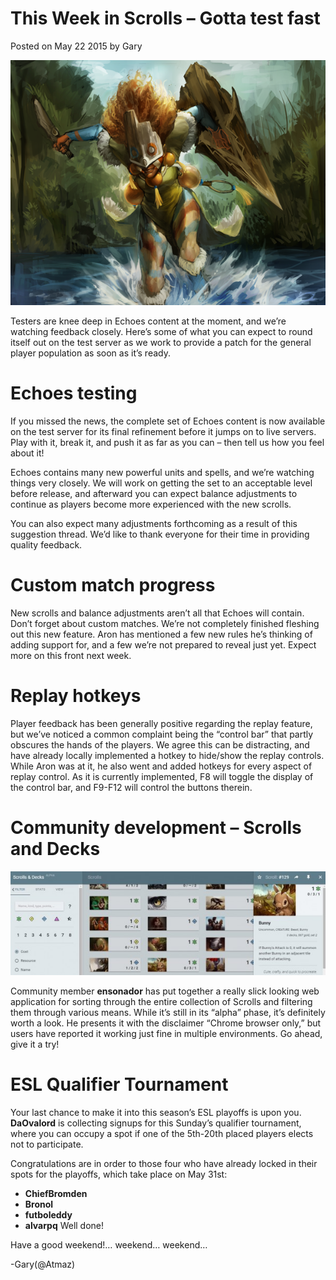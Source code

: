 # This Week in Scrolls – Gotta test fast

Posted on May 22 2015 by Gary

![image](images/2015/05/keen_warden.png)

Testers are knee deep in Echoes content at the moment, and we’re watching feedback closely. Here’s some of what you can expect to round itself out on the test server as we work to provide a patch for the general player population as soon as it’s ready.

# Echoes testing
If you missed the news, the complete set of Echoes content is now available on the test server for its final refinement before it jumps on to live servers. Play with it, break it, and push it as far as you can – then tell us how you feel about it!

Echoes contains many new powerful units and spells, and we’re watching things very closely. We will work on getting the set to an acceptable level before release, and afterward you can expect balance adjustments to continue as players become more experienced with the new scrolls.

You can also expect many adjustments forthcoming as a result of this suggestion thread. We’d like to thank everyone for their time in providing quality feedback.

# Custom match progress
New scrolls and balance adjustments aren’t all that Echoes will contain. Don’t forget about custom matches. We’re not completely finished fleshing out this new feature. Aron has mentioned a few new rules he’s thinking of adding support for, and a few we’re not prepared to reveal just yet. Expect more on this front next week.

# Replay hotkeys
Player feedback has been generally positive regarding the replay feature, but we’ve noticed a common complaint being the “control bar” that partly obscures the hands of the players. We agree this can be distracting, and have already locally implemented a hotkey to hide/show the replay controls. While Aron was at it, he also went and added hotkeys for every aspect of replay control. As it is currently implemented, F8 will toggle the display of the control bar, and F9-F12 will control the buttons therein.

# Community development – Scrolls and Decks

![image](images/2015/05/ScrollsDecks-600x198.jpg)

Community member **ensonador** has put together a really slick looking web application for sorting through the entire collection of Scrolls and filtering them through various means. While it’s still in its “alpha” phase, it’s definitely worth a look. He presents it with the disclaimer “Chrome browser only,” but users have reported it working just fine in multiple environments. Go ahead, give it a try!

# ESL Qualifier Tournament
Your last chance to make it into this season’s ESL playoffs is upon you. **DaOvalord** is collecting signups for this Sunday’s qualifier tournament, where you can occupy a spot if one of the 5th-20th placed players elects not to participate.

Congratulations are in order to those four who have already locked in their spots for the playoffs, which take place on May 31st:

* **ChiefBromden**
* **Bronol**
* **futboleddy**
* **alvarpq**
Well done!


Have a good weekend!… weekend… weekend…

-Gary(@Atmaz)




















































